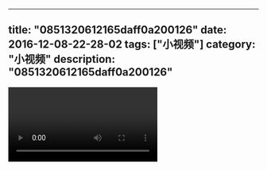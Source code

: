 
---
title: "0851320612165daff0a200126"
date: 2016-12-08-22-28-02
tags: ["小视频"]
category: "小视频"
description: "0851320612165daff0a200126"
---
<video src="http://ohtsqip0g.bkt.clouddn.com/0851320612165daff0a200126.mp4" controls="controls"></video>

